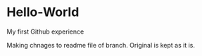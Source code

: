 # Hello-World
My first Github experience


Making chnages to readme file of branch. Original is kept as it is.
